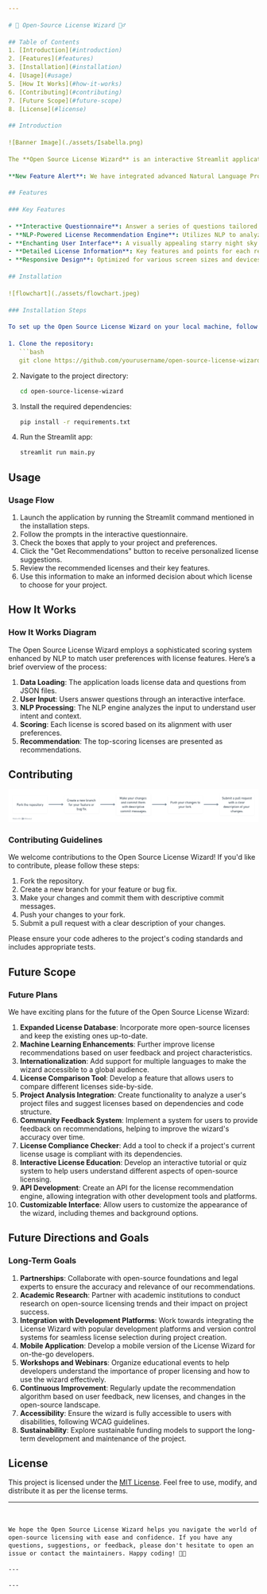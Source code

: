 ```yaml
---

# 🔮 Open-Source License Wizard 🧙‍♂️

## Table of Contents
1. [Introduction](#introduction)
2. [Features](#features)
3. [Installation](#installation)
4. [Usage](#usage)
5. [How It Works](#how-it-works)
6. [Contributing](#contributing)
7. [Future Scope](#future-scope)
8. [License](#license)

## Introduction

![Banner Image](./assets/Isabella.png)

The **Open Source License Wizard** is an interactive Streamlit application designed to assist developers in selecting the most appropriate open-source license for their projects. With its enchanting starry interface and intuitive questionnaire, this wizard simplifies the often complex process of license selection.

**New Feature Alert**: We have integrated advanced Natural Language Processing (NLP) techniques into the License Wizard, enabling it to recommend suitable licenses with an accuracy of **85-90%** in most cases. This enhancement allows developers to make more informed decisions that align with their project goals, community expectations, and legal requirements.

## Features

### Key Features

- **Interactive Questionnaire**: Answer a series of questions tailored to your project and preferences.
- **NLP-Powered License Recommendation Engine**: Utilizes NLP to analyze user inputs and recommend the most suitable open-source licenses.
- **Enchanting User Interface**: A visually appealing starry night sky background with animated elements creates an engaging experience.
- **Detailed License Information**: Key features and points for each recommended license are provided for better understanding.
- **Responsive Design**: Optimized for various screen sizes and devices, ensuring accessibility for all users.

## Installation

![flowchart](./assets/flowchart.jpeg)

### Installation Steps

To set up the Open Source License Wizard on your local machine, follow these steps:

1. Clone the repository:
   ```bash
   git clone https://github.com/yourusername/open-source-license-wizard.git
   ```

2. Navigate to the project directory:
   ```bash
   cd open-source-license-wizard
   ```

3. Install the required dependencies:
   ```bash
   pip install -r requirements.txt
   ```

4. Run the Streamlit app:
   ```bash
   streamlit run main.py
   ```

## Usage

### Usage Flow

1. Launch the application by running the Streamlit command mentioned in the installation steps.
2. Follow the prompts in the interactive questionnaire.
3. Check the boxes that apply to your project and preferences.
4. Click the "Get Recommendations" button to receive personalized license suggestions.
5. Review the recommended licenses and their key features.
6. Use this information to make an informed decision about which license to choose for your project.

## How It Works

### How It Works Diagram

The Open Source License Wizard employs a sophisticated scoring system enhanced by NLP to match user preferences with license features. Here’s a brief overview of the process:

1. **Data Loading**: The application loads license data and questions from JSON files.
2. **User Input**: Users answer questions through an interactive interface.
3. **NLP Processing**: The NLP engine analyzes the input to understand user intent and context.
4. **Scoring**: Each license is scored based on its alignment with user preferences.
5. **Recommendation**: The top-scoring licenses are presented as recommendations.

## Contributing

![contri_flowchart](./assets/contri_flowchart.png)

### Contributing Guidelines

We welcome contributions to the Open Source License Wizard! If you'd like to contribute, please follow these steps:

1. Fork the repository.
2. Create a new branch for your feature or bug fix.
3. Make your changes and commit them with descriptive commit messages.
4. Push your changes to your fork.
5. Submit a pull request with a clear description of your changes.

Please ensure your code adheres to the project's coding standards and includes appropriate tests.

## Future Scope

### Future Plans

We have exciting plans for the future of the Open Source License Wizard:

1. **Expanded License Database**: Incorporate more open-source licenses and keep the existing ones up-to-date.
2. **Machine Learning Enhancements**: Further improve license recommendations based on user feedback and project characteristics.
3. **Internationalization**: Add support for multiple languages to make the wizard accessible to a global audience.
4. **License Comparison Tool**: Develop a feature that allows users to compare different licenses side-by-side.
5. **Project Analysis Integration**: Create functionality to analyze a user's project files and suggest licenses based on dependencies and code structure.
6. **Community Feedback System**: Implement a system for users to provide feedback on recommendations, helping to improve the wizard's accuracy over time.
7. **License Compliance Checker**: Add a tool to check if a project's current license usage is compliant with its dependencies.
8. **Interactive License Education**: Develop an interactive tutorial or quiz system to help users understand different aspects of open-source licensing.
9. **API Development**: Create an API for the license recommendation engine, allowing integration with other development tools and platforms.
10. **Customizable Interface**: Allow users to customize the appearance of the wizard, including themes and background options.

## Future Directions and Goals

### Long-Term Goals

1. **Partnerships**: Collaborate with open-source foundations and legal experts to ensure the accuracy and relevance of our recommendations.
2. **Academic Research**: Partner with academic institutions to conduct research on open-source licensing trends and their impact on project success.
3. **Integration with Development Platforms**: Work towards integrating the License Wizard with popular development platforms and version control systems for seamless license selection during project creation.
4. **Mobile Application**: Develop a mobile version of the License Wizard for on-the-go developers.
5. **Workshops and Webinars**: Organize educational events to help developers understand the importance of proper licensing and how to use the wizard effectively.
6. **Continuous Improvement**: Regularly update the recommendation algorithm based on user feedback, new licenses, and changes in the open-source landscape.
7. **Accessibility**: Ensure the wizard is fully accessible to users with disabilities, following WCAG guidelines.
8. **Sustainability**: Explore sustainable funding models to support the long-term development and maintenance of the project.

## License

This project is licensed under the [MIT License](LICENSE). Feel free to use, modify, and distribute it as per the license terms.

---
```


We hope the Open Source License Wizard helps you navigate the world of open-source licensing with ease and confidence. If you have any questions, suggestions, or feedback, please don't hesitate to open an issue or contact the maintainers. Happy coding! 🚀✨

---

---
